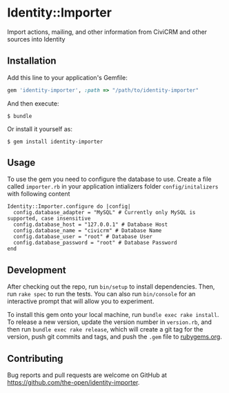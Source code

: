# Identity::Importer

Import actions, mailing, and other information from CiviCRM and other sources into Identity

## Installation

Add this line to your application's Gemfile:

```ruby
gem 'identity-importer', :path => "/path/to/identity-importer"
```

And then execute:

    $ bundle

Or install it yourself as:

    $ gem install identity-importer

## Usage

To use the gem you need to configure the database to use. Create a file called `importer.rb` in your application intializers folder `config/initalizers` with following content

```
Identity::Importer.configure do |config|
  config.database_adapter = "MySQL" # Currently only MySQL is supported, case insensitive
  config.database_host = "127.0.0.1" # Database Host
  config.database_name = "civicrm" # Database Name
  config.database_user = "root" # Database User
  config.database_password = "root" # Database Password
end
```

## Development

After checking out the repo, run `bin/setup` to install dependencies. Then, run `rake spec` to run the tests. You can also run `bin/console` for an interactive prompt that will allow you to experiment.

To install this gem onto your local machine, run `bundle exec rake install`. To release a new version, update the version number in `version.rb`, and then run `bundle exec rake release`, which will create a git tag for the version, push git commits and tags, and push the `.gem` file to [rubygems.org](https://rubygems.org).

## Contributing

Bug reports and pull requests are welcome on GitHub at https://github.com/the-open/identity-importer.

